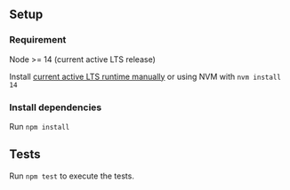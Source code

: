 ## Setup

### Requirement

Node >= 14 (current active LTS release)

Install [current active LTS runtime manually](https://nodejs.org/download/release/latest-v14.x/) or using NVM with `nvm install 14`

### Install dependencies

Run `npm install`

## Tests

Run `npm test` to execute the tests.
